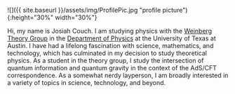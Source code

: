 
![]({{ site.baseurl }}/assets/img/ProfilePic.jpg "profile picture"){:height="30%" width="30%"}

Hi, my name is Josiah Couch. I am studying physics with the [Weinberg Theory Group](https://zippy.ph.utexas.edu/) in the [Department of Physics](https://www.ph.utexas.edu) at the University of Texas at Austin. I have had a lifelong fascination with science, mathematics, and technology, which has culminated in my decision to study theoretical physics. As a student in the theory group, I study the intersection of quantum information and quantum gravity in the context of the AdS/CFT correspondence. As a somewhat nerdy layperson, I am broadly interested in a variety of topics in science, technology, and beyond.
